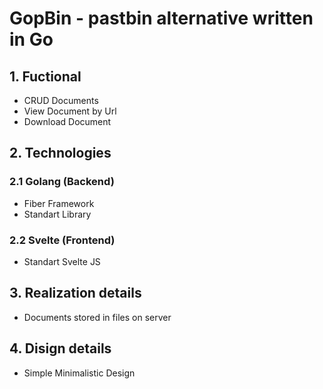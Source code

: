 # GopBin - pastbin alternative written in Go

## 1. Fuctional
- CRUD Documents
- View Document by Url
- Download Document

## 2. Technologies

### 2.1 Golang (Backend)
- Fiber Framework
- Standart Library

### 2.2 Svelte (Frontend)
- Standart Svelte JS

## 3. Realization details
- Documents stored in files on server

## 4. Disign details
- Simple Minimalistic Design